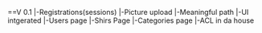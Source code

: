 ==V 0.1
|-Registrations(sessions)
|-Picture upload
|-Meaningful path
|-UI intgerated
|-Users page
|-Shirs Page
|-Categories page
|-ACL in da house
